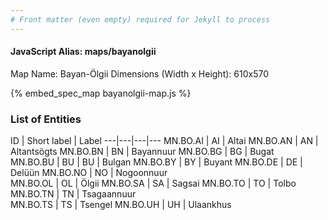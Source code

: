 ```yaml
---
# Front matter (even empty) required for Jekyll to process
---
```


#### JavaScript Alias: maps/bayanolgii

Map Name: Bayan-Ölgii
Dimensions (Width x Height): 610x570



{% embed_spec_map bayanolgii-map.js %}

### List of Entities

ID | Short label | Label
---|---|---|---
MN.BO.AI | AI | Altai
MN.BO.AN | AN | Altantsögts
MN.BO.BN | BN | Bayannuur
MN.BO.BG | BG | Bugat		
MN.BO.BU | BU | BU | Bulgan
MN.BO.BY | BY | Buyant
MN.BO.DE | DE | Delüün
MN.BO.NO | NO | Nogoonnuur		
MN.BO.OL | OL | Ölgii
MN.BO.SA | SA | Sagsai
MN.BO.TO | TO | Tolbo
MN.BO.TN | TN | Tsagaannuur		
MN.BO.TS | TS | Tsengel
MN.BO.UH | UH | Ulaankhus